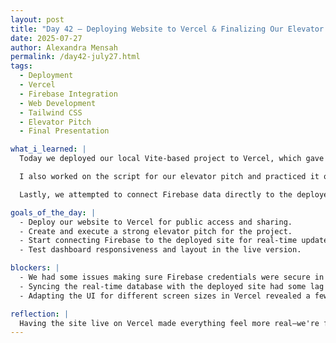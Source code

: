 ```yaml
---
layout: post
title: "Day 42 – Deploying Website to Vercel & Finalizing Our Elevator Pitch"
date: 2025-07-27
author: Alexandra Mensah
permalink: /day42-july27.html
tags:
  - Deployment
  - Vercel
  - Firebase Integration
  - Web Development
  - Tailwind CSS
  - Elevator Pitch
  - Final Presentation

what_i_learned: |
  Today we deployed our local Vite-based project to Vercel, which gave us a live public URL that we can use for demoing our smart water dashboard. It was exciting to see our work leave the localhost and become accessible online.

  I also worked on the script for our elevator pitch and practiced it out loud with the team. We made sure it was clear, concise, and targeted to both technical and non-technical audiences. Delivering it out loud helped us gain confidence and fine-tune the timing.

  Lastly, we attempted to connect Firebase data directly to the deployed site. Although there were still a few bugs in syncing the real-time data, we started testing how sensor values could appear dynamically on the dashboard.

goals_of_the_day: |
  - Deploy our website to Vercel for public access and sharing.
  - Create and execute a strong elevator pitch for the project.
  - Start connecting Firebase to the deployed site for real-time updates.
  - Test dashboard responsiveness and layout in the live version.

blockers: |
  - We had some issues making sure Firebase credentials were secure in the deployed version.
  - Syncing the real-time database with the deployed site had some lag or missing values.
  - Adapting the UI for different screen sizes in Vercel revealed a few layout bugs.

reflection: |
  Having the site live on Vercel made everything feel more real—we're finally seeing our project in action outside our development environment. Practicing the elevator pitch gave me a better understanding of how to communicate our goals clearly and with confidence. Although there are still some technical challenges with Firebase integration, it’s coming together. We’re almost at the finish line!
---
```

